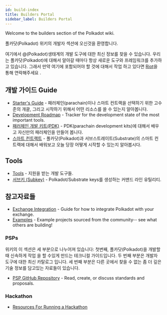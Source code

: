 ```yaml
---
id: build-index
title: Builders Portal
sidebar_label: Builders Portal
---
```


Welcome to the builders section of the Polkadot wiki.

폴카닷(Polkadot) 위키의 개발자 섹션에 오신것을 환영합니다.

여기에서 @(Polkadot)생태계의 개발 도구에 대한 최신 정보를 찾을 수 있습니다. 우리는 폴카닷(Polkadot)에 대해서 알아갈 때마다 항상 새로운 도구와 프레임워크를 추가하고 있습니다. 그래서 만약 여기에 포함되어야 할 것에 대해서 작업 하고 있다면 [Riot](https://riot.im/app/#/room/#polkadot-watercooler:matrix.org)을 통해 연락해주세요 .

## 개발 가이드 Guide

- [Starter's Guide](build-build-with-polkadot) - 패러체인(parachain)이나 스마트 컨트랙을 선택하기 위한 고수준의 개괄, 그리고 시작하기 위해서 어떤 리소스를 쓸 수 있는지 알아봅니다.
- [Development Roadmap](build-dev-roadmap) - Tracker for the development state of the most important tools.
- [패러체인 개발 키트(PDK)](build-pdk) - PDK(parachain development kits)에 대해서 배우고 자신만의 패러체인을 만들어 봅니다.
- [스마트 컨트랙트](build-smart-contracts) - 폴카닷(Polkadot)과 서브스트레이트(Substrate)의 스마트 컨트랙에 대해서 배워보고 오늘 당장 어떻게 시작할 수 있는지 알아봅시다.

## Tools

- [Tools](build-tools-index) - 지원을 받는 개발 도구들.
- [서브키 (Subkey)](build-tools-subkey) - Polkadot/Substrate keys를 생성하는 커맨드 라인 유틸리티.

## 참고자료들

- [Exchange Integration](build-exchange-integration) - Guide for how to integrate Polkadot with your exchange.
- [Examples](build-examples-index) - Example projects sourced from the community-- see what others are building!

### PSPs

위키의 이 섹션은 세 부분으로 나누어져 있습니다: 첫번째, 폴카닷(Polkadot)을 개발할 때 신속하게 작업 을 할 수있게 만드는 테크니컬 가이드입니다. 두 번째 부분은 개발자 도구에 대한 최신 카탈로그 입니다. 세 번째 부분은 다른 곳에서 찾을 수 없는 좀 더 깊은 기술 정보를 담고있는 자료들이 있습니다.

- [PSP GitHub Repository](https://github.com/w3f/PSPs) - Read, create, or discuss standards and proposals.

### Hackathon

- [Resources For Running a Hackathon](build-hackathon)
